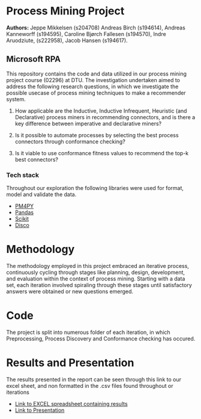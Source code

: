 # Process Mining Project
**Authors:** 
Jeppe Mikkelsen (s204708)
Andreas Birch (s194614), Andreas Kanneworff (s194595), Caroline Bjørch Fallesen (s194570), Indre Aruodziute, (s222958), Jacob Hansen (s194617).

## Microsoft RPA
This repository contains the code and data utilized in our process mining project course (02296) at DTU. The investigation undertaken aimed to address the following research questions, in which we investigate the possible usecase of process mining techniques to make a recommender system.

1. How applicable are the Inductive, Inductive Infrequent, Heuristic (and Declarative) process miners in recommending connectors, and is there a key difference between imperative and declarative miners?

2. Is it possible to automate processes by selecting the best process connectors through conformance checking?

3. Is it viable to use conformance fitness values to recommend the top-k best connectors?

### Tech stack
Throughout our exploration the following libraries were used for format, model and validate the data.

* [PM4PY](https://pm4py.fit.fraunhofer.de/static/assets/api/2.7.8/index.html "PM4PY's Documentation")
* [Pandas]( https://pandas.pydata.org/ "Pandas Documentation")
* [Scikit]( https://scikit-learn.org/stable/ "Scikit Documentation")
* [Disco]( https://fluxicon.com/disco/ "Disco Documentation")

# Methodology
The methodology employed in this project embraced an iterative process, continuously cycling through stages like planning, design, development, and evaluation within the context of process mining. Starting with a data set, each iteration involved spiraling through these stages until satisfactory answers were obtained or new questions emerged.

# Code
The project is split into numerous folder of each iteration, in which Preprocessing, Process Discovery and Conformance checking has occured.

# Results and Presentation
The results presented in the report can be seen through this link to our excel sheet, and non formatted in the .csv files found throughout or iterations

* [Link to EXCEL spreadsheet containing results]( https://docs.google.com/spreadsheets/d/18V3lFVie0dO6OG8YbUm-s8kTSMOHeyqJPPJhN3yF09k/edit?fbclid=IwAR2kOv1JjYlCTSiZa9fAjZ33b2LW0O8GP1FuA1l18r5z12_BtgOuIa2zUoc#gid=1245954412 "Results in speadsheet")
* [Link to Presentation](  https://docs.google.com/presentation/d/11HImGyIsfnJkHBCn1U8dQq3ZGVnbOYQ3DKHbt_b829g/edit?fbclid=IwAR0UVaYy2bBXKil__n0kbxzDJG8AYNu8c8DsxmlhPDcXZdxJaTPyjLkkJuU#slide=id.g295ac30c1da_6_81 "Presentation ")

